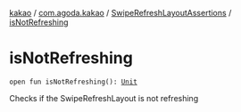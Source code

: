 [kakao](../../index.md) / [com.agoda.kakao](../index.md) / [SwipeRefreshLayoutAssertions](index.md) / [isNotRefreshing](./is-not-refreshing.md)

# isNotRefreshing

`open fun isNotRefreshing(): `[`Unit`](https://kotlinlang.org/api/latest/jvm/stdlib/kotlin/-unit/index.html)

Checks if the SwipeRefreshLayout is not refreshing


